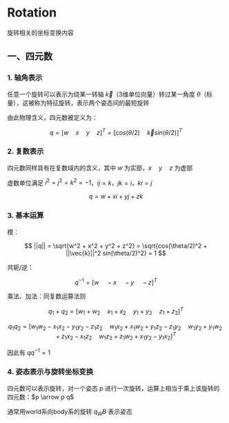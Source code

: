 # Rotation
旋转相关的坐标变换内容

## 一、四元数

### 1. 轴角表示

任意一个旋转可以表示为绕某一转轴 $`\vec{k}`$（3维单位向量）转过某一角度 $`\theta`$（标量），这被称为特征旋转，表示两个姿态间的最短旋转

由此物理含义，四元数被定义为：

$$
q = [w \quad x \quad y \quad z]^T = [cos(\theta/2) \quad \vec{k} sin(\theta/2)]^T
$$

### 2. 复数表示

四元数同样具有在复数域内的含义，其中 $`w`$ 为实部，$`x \quad y \quad z`$ 为虚部

虚数单位满足 $`i^2 = j^2 = k^2 = -1`$，$`i j = k`$，$`j k = i`$，$`k i = j`$

$$
q = w + x i + y j + z k
$$

### 3. 基本运算

模：

$$
||q|| = \sqrt{w^2 + x^2 + y^2 + z^2} = \sqrt{cos(\theta/2)^2 + ||\vec{k}||^2 sin(\theta/2)^2} = 1
$$

共轭/逆：

$$
q^{-1} = [w \quad -x \quad -y \quad -z]^T
$$

乘法、加法：同复数运算法则

$$
q_1 + q_2 = [w_1 + w_2 \quad x_1 + x_2 \quad y_1 + y_2 \quad z_1 + z_2]^T
$$

$$
q_1 q_2 = [w_1 w_2 - x_1 x_2 - y_1 y_2 - z_1 z_2 \quad w_1 x_2 + x_1 w_2 + y_1 z_2 - z_1 y_2 \quad w_1 y_2 + y_1 w_2 + z_1 x_2 - x_1 z_2 \quad w_1 z_2 + z_1 w_2 + x_1 y_2 - y_1 x_2]^T
$$

因此有 $`q q^{-1} = 1`$

### 4. 姿态表示与旋转坐标变换

四元数可以表示旋转，对一个姿态 $`p`$ 进行一次旋转，运算上相当于乘上该旋转的四元数：$`p \arrow p q`$

通常用world系向body系的旋转 $`q_WB`$ 表示姿态






